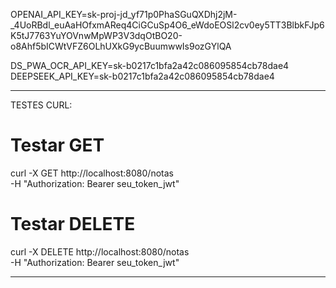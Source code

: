 OPENAI_API_KEY=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

DS_PWA_OCR_API_KEY=sk-b0217c1bfa2a42c086095854cb78dae4
DEEPSEEK_API_KEY=sk-b0217c1bfa2a42c086095854cb78dae4


*********************************************************************************
TESTES CURL:

# Testar GET
curl -X GET http://localhost:8080/notas \
  -H "Authorization: Bearer seu_token_jwt"

# Testar DELETE
curl -X DELETE http://localhost:8080/notas \
  -H "Authorization: Bearer seu_token_jwt"

*********************************************************************************
